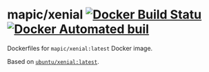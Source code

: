 # mapic/xenial [![Docker Build Statu](https://img.shields.io/docker/build/mapic/xenial.svg?style=flat-square)]() [![Docker Automated buil](https://img.shields.io/docker/automated/mapic/xenial.svg)]()
Dockerfiles for `mapic/xenial:latest` Docker image. 

Based on [`ubuntu/xenial:latest`](https://hub.docker.com/_/ubuntu/).
